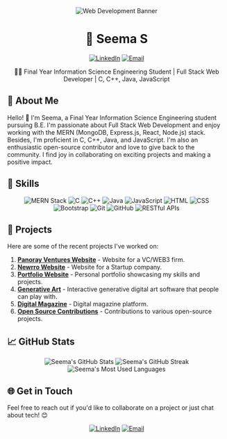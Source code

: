 <div align="center">
  <img src="https://i.pinimg.com/736x/df/47/ee/df47ee3e5df1f4abcc0766585b493ba3.jpg" alt="Web Development Banner" width="auto" height="auto">
</div>

<h1 align="center">🚀 Seema S</h1>

<p align="center">
  <a href="https://www.linkedin.com/in/seema-s-966b85244/"><img alt="LinkedIn" src="https://img.shields.io/badge/LinkedIn-Seema%20S-blue?style=for-the-badge&logo=linkedin"></a>
  <a href="mailto:seemaumesh007@gmail.com"><img alt="Email" src="https://img.shields.io/badge/Email-Reach%20via%20Email-red?style=for-the-badge&logo=gmail"></a>
</p>

<div align="center">
  <p>👨‍💻 Final Year Information Science Engineering Student | Full Stack Web Developer | C, C++, Java, JavaScript</p>
</div>

## 🌟 About Me

Hello! 👋 I'm Seema, a Final Year Information Science Engineering student pursuing B.E. I'm passionate about Full Stack Web Development and enjoy working with the MERN (MongoDB, Express.js, React, Node.js) stack. Besides, I'm proficient in C, C++, Java, and JavaScript. I'm also an enthusiastic open-source contributor and love to give back to the community. I find joy in collaborating on exciting projects and making a positive impact.

## 🔧 Skills

<div align="center">
  <img src="https://img.shields.io/badge/MERN-61DAFB?style=flat-square&logo=react&logoColor=white" alt="MERN Stack" />
  <img src="https://img.shields.io/badge/C-00599C?style=flat-square&logo=c&logoColor=white" alt="C" />
  <img src="https://img.shields.io/badge/C++-00599C?style=flat-square&logo=c%2B%2B&logoColor=white" alt="C++" />
  <img src="https://img.shields.io/badge/Java-007396?style=flat-square&logo=java&logoColor=white" alt="Java" />
  <img src="https://img.shields.io/badge/JavaScript-F7DF1E?style=flat-square&logo=javascript&logoColor=black" alt="JavaScript" />
  <img src="https://img.shields.io/badge/HTML-E34F26?style=flat-square&logo=html5&logoColor=white" alt="HTML" />
  <img src="https://img.shields.io/badge/CSS-1572B6?style=flat-square&logo=css3&logoColor=white" alt="CSS" />
  <img src="https://img.shields.io/badge/Bootstrap-563D7C?style=flat-square&logo=bootstrap&logoColor=white" alt="Bootstrap" />
  <img src="https://img.shields.io/badge/Git-F05032?style=flat-square&logo=git&logoColor=white" alt="Git" />
  <img src="https://img.shields.io/badge/GitHub-181717?style=flat-square&logo=github&logoColor=white" alt="GitHub" />
  <img src="https://img.shields.io/badge/REST-02569B?style=flat-square&logo=rest&logoColor=white" alt="RESTful APIs" />
</div>

## 🚀 Projects

Here are some of the recent projects I've worked on:

1. **[Panoray Ventures Website](https://www.panoray.com/)** - Website for a VC/WEB3 firm.
2. **[Newrro Website](https://www.newrro.in/)** - Website for a Startup company.
3. **[Portfolio Website]((https://seema0007.github.io/Portfolio/))** - Personal portfolio showcasing my skills and projects.
4. **[Generative Art](https://task1-generative-art.vercel.app/)** - Interactive generative digital art software that people can play with.
5. **[Digital Magazine](https://task-2-digital-magazine.vercel.app/)** - Digital magazine platform.
6. **[Open Source Contributions](https://github.com/Seema0007)** - Contributions to various open-source projects.

## 📈 GitHub Stats

<div align="center">
  <img src="https://github-readme-stats.vercel.app/api?username=Seema0007&show_icons=true&theme=radical" alt="Seema's GitHub Stats" />
  <img src="https://github-readme-streak-stats.herokuapp.com/?user=Seema0007&theme=radical" alt="Seema's GitHub Streak" />
  <img src="https://github-readme-stats.vercel.app/api/top-langs/?username=Seema0007&layout=compact&theme=radical" alt="Seema's Most Used Languages" />
</div>

## 🌐 Get in Touch

Feel free to reach out if you'd like to collaborate on a project or just chat about tech! 😊

<p align="center">
  <a href="https://www.linkedin.com/in/seema-s-966b85244/"><img alt="LinkedIn" src="https://img.shields.io/badge/LinkedIn-Seema%20S-blue?style=for-the-badge&logo=linkedin"></a>
  <a href="mailto:seemaumesh007@gmail.com"><img alt="Email" src="https://img.shields.io/badge/Email-Reach%20via%20Email-red?style=for-the-badge&logo=gmail"></a>
</p>
